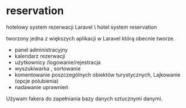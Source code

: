 # reservation
 hotelowy system rezerwacji Laravel \ hotel system reservation
 
 
 tworzony jedna z większych aplikacji w Laravel którą obecnie tworze. 
 - panel administracyjny
 - kalendarz rezerwacji 
 - użytkownicy /logowanie/rejestracja
 - wyszukiwarka , sortowanie
 - komentowanie poszczególnych obiektów turystycznych, Lajkowanie (opcje polubienia)
 - nadawanie uprawnień 


Używam fakera do zapełniania bazy danych sztucznymi danymi.
